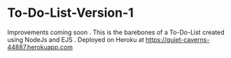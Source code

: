 # To-Do-List-Version-1

Improvements coming soon . This is the barebones of a To-Do-List created using NodeJs and EJS . Deployed on Heroku at https://quiet-caverns-44887.herokuapp.com
